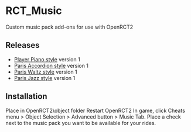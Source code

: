 # RCT_Music
Custom music pack add-ons for use with OpenRCT2

## Releases
- [Player Piano style](https://github.com/ProjectionistFM/RCT_Music/raw/main/player_piano_style/projectionist.music.playerpiano.parkobj) version 1
- [Paris Accordion style](https://github.com/ProjectionistFM/RCT_Music/raw/main/paris_accordian_style/projectionist.music.parisaccordion.parkobj) version 1
- [Paris Waltz style](https://github.com/ProjectionistFM/RCT_Music/raw/main/paris_waltz_style/projectionist.music.pariswaltz.parkobj) version 1
- [Paris Jazz style](https://github.com/ProjectionistFM/RCT_Music/raw/main/paris_jazz_style/projectionist.music.parisjazz.parkobj) version 1



## Installation
Place in OpenRCT2\object folder
Restart OpenRCT2
In game, click Cheats menu > Object Selection > Advanced button > Music Tab.
Place a check next to the music pack you want to be available for your rides.

